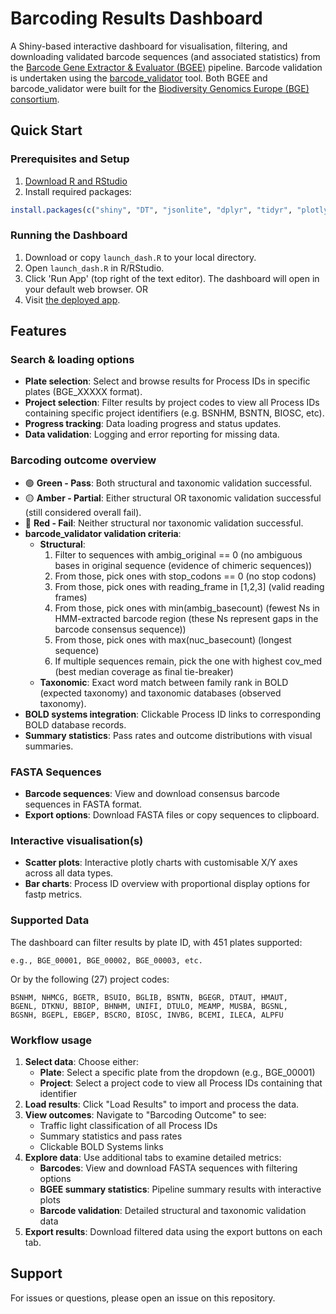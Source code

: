 # Barcoding Results Dashboard
A Shiny-based interactive dashboard for visualisation, filtering, and downloading validated barcode sequences (and associated statistics) from the [Barcode Gene Extractor & Evaluator (BGEE)](https://github.com/bge-barcoding/BGEE) pipeline. Barcode validation is undertaken using the [barcode_validator](https://github.com/naturalis/barcode_validator/tree/main) tool. Both BGEE and barcode_validator were built for the [Biodiversity Genomics Europe (BGE) consortium](https://biodiversitygenomics.eu/).


## Quick Start
### Prerequisites and Setup
1. [Download R and RStudio](https://posit.co/download/rstudio-desktop/)
2. Install required packages:
```r
install.packages(c("shiny", "DT", "jsonlite", "dplyr", "tidyr", "plotly", "shinyjs"))
```
### Running the Dashboard
1. Download or copy `launch_dash.R` to your local directory.
2. Open `launch_dash.R` in R/RStudio.
3. Click 'Run App' (top right of the text editor). The dashboard will open in your default web browser.
OR
1. Visit [the deployed app](https://schistodan.shinyapps.io/barcoding-dashboard/).


## Features
### Search & loading options
- **Plate selection**: Select and browse results for Process IDs in specific plates (BGE_XXXXX format).
- **Project selection**: Filter results by project codes to view all Process IDs containing specific project identifiers (e.g. BSNHM, BSNTN, BIOSC, etc).
- **Progress tracking**: Data loading progress and status updates.
- **Data validation**: Logging and error reporting for missing data.

### Barcoding outcome overview
- 🟢 **Green - Pass**: Both structural and taxonomic validation successful.
- 🟡 **Amber - Partial**: Either structural OR taxonomic validation successful (still considered overall fail).
- 🔴 **Red - Fail**: Neither structural nor taxonomic validation successful.
- **barcode_validator validation criteria**:
  - **Structural**:
	1. Filter to sequences with ambig_original == 0 (no ambiguous bases in original sequence (evidence of chimeric sequences))
	2. From those, pick ones with stop_codons == 0 (no stop codons)
	3. From those, pick ones with reading_frame in [1,2,3] (valid reading frames)
	4. From those, pick ones with min(ambig_basecount) (fewest Ns in HMM-extracted barcode region (these Ns represent gaps in the barcode consensus sequence))
	5. From those, pick ones with max(nuc_basecount) (longest sequence)
	6. If multiple sequences remain, pick the one with highest cov_med (best median coverage as final tie-breaker)
  - **Taxonomic**: Exact word match between family rank in BOLD (expected taxonomy) and taxonomic databases (observed taxonomy).
- **BOLD systems integration**: Clickable Process ID links to corresponding BOLD database records.
- **Summary statistics**: Pass rates and outcome distributions with visual summaries.

### FASTA Sequences
- **Barcode sequences**: View and download consensus barcode sequences in FASTA format.
- **Export options**: Download FASTA files or copy sequences to clipboard.

### Interactive visualisation(s)
- **Scatter plots**: Interactive plotly charts with customisable X/Y axes across all data types.
- **Bar charts**: Process ID overview with proportional display options for fastp metrics.

### Supported Data
The dashboard can filter results by plate ID, with 451 plates supported:
```
e.g., BGE_00001, BGE_00002, BGE_00003, etc.
```
Or by the following (27) project codes:
```
BSNHM, NHMCG, BGETR, BSUIO, BGLIB, BSNTN, BGEGR, DTAUT, HMAUT, 
BGENL, DTKNU, BBIOP, BHNHM, UNIFI, DTULO, MEAMP, MUSBA, BGSNL, 
BGSNH, BGEPL, EBGEP, BSCRO, BIOSC, INVBG, BCEMI, ILECA, ALPFU
```

### Workflow usage 
1. **Select data**: Choose either:
   - **Plate**: Select a specific plate from the dropdown (e.g., BGE_00001)
   - **Project**: Select a project code to view all Process IDs containing that identifier
2. **Load results**: Click "Load Results" to import and process the data.
3. **View outcomes**: Navigate to "Barcoding Outcome" to see:
   - Traffic light classification of all Process IDs
   - Summary statistics and pass rates
   - Clickable BOLD Systems links
4. **Explore data**: Use additional tabs to examine detailed metrics:
   - **Barcodes**: View and download FASTA sequences with filtering options
   - **BGEE summary statistics**: Pipeline summary results with interactive plots
   - **Barcode validation**: Detailed structural and taxonomic validation data
5. **Export results**: Download filtered data using the export buttons on each tab.

## Support
For issues or questions, please open an issue on this repository.
